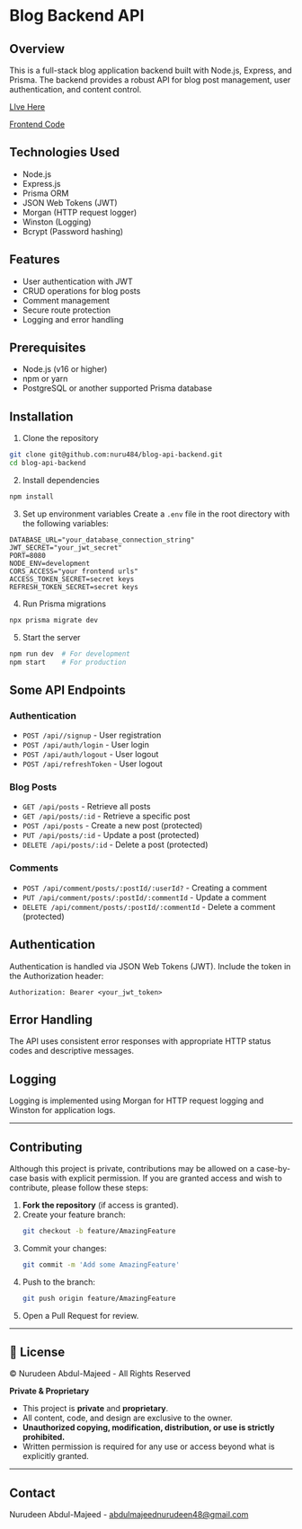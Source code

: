 # Blog Backend API

## Overview

This is a full-stack blog application backend built with Node.js, Express, and Prisma. The backend provides a robust API for blog post management, user authentication, and content control.

[LIve Here](https://blog-api-frontend-blue.vercel.app)

[Frontend Code](https://github.com/nuru484/blog-api-frontend)

## Technologies Used

- Node.js
- Express.js
- Prisma ORM
- JSON Web Tokens (JWT)
- Morgan (HTTP request logger)
- Winston (Logging)
- Bcrypt (Password hashing)

## Features

- User authentication with JWT
- CRUD operations for blog posts
- Comment management
- Secure route protection
- Logging and error handling

## Prerequisites

- Node.js (v16 or higher)
- npm or yarn
- PostgreSQL or another supported Prisma database

## Installation

1. Clone the repository

```bash
git clone git@github.com:nuru484/blog-api-backend.git
cd blog-api-backend
```

2. Install dependencies

```bash
npm install
```

3. Set up environment variables
   Create a `.env` file in the root directory with the following variables:

```
DATABASE_URL="your_database_connection_string"
JWT_SECRET="your_jwt_secret"
PORT=8080
NODE_ENV=development
CORS_ACCESS="your frontend urls"
ACCESS_TOKEN_SECRET=secret keys
REFRESH_TOKEN_SECRET=secret keys

```

4. Run Prisma migrations

```bash
npx prisma migrate dev
```

5. Start the server

```bash
npm run dev  # For development
npm start    # For production
```

## Some API Endpoints

### Authentication

- `POST /api//signup` - User registration
- `POST /api/auth/login` - User login
- `POST /api/auth/logout` - User logout
- `POST /api/refreshToken` - User logout

### Blog Posts

- `GET /api/posts` - Retrieve all posts
- `GET /api/posts/:id` - Retrieve a specific post
- `POST /api/posts` - Create a new post (protected)
- `PUT /api/posts/:id` - Update a post (protected)
- `DELETE /api/posts/:id` - Delete a post (protected)

### Comments

- `POST /api/comment/posts/:postId/:userId?` - Creating a comment
- `PUT /api/comment/posts/:postId/:commentId` - Update a comment
- `DELETE /api/comment/posts/:postId/:commentId` - Delete a comment (protected)

## Authentication

Authentication is handled via JSON Web Tokens (JWT). Include the token in the Authorization header:

```
Authorization: Bearer <your_jwt_token>
```

## Error Handling

The API uses consistent error responses with appropriate HTTP status codes and descriptive messages.

## Logging

Logging is implemented using Morgan for HTTP request logging and Winston for application logs.

---

## Contributing

Although this project is private, contributions may be allowed on a case-by-case basis with explicit permission. If you are granted access and wish to contribute, please follow these steps:

1. **Fork the repository** (if access is granted).
2. Create your feature branch:
   ```bash
   git checkout -b feature/AmazingFeature
   ```
3. Commit your changes:
   ```bash
   git commit -m 'Add some AmazingFeature'
   ```
4. Push to the branch:
   ```bash
   git push origin feature/AmazingFeature
   ```
5. Open a Pull Request for review.

---

## 📄 License

© Nurudeen Abdul-Majeed - All Rights Reserved

**Private & Proprietary**

- This project is **private** and **proprietary**.
- All content, code, and design are exclusive to the owner.
- **Unauthorized copying, modification, distribution, or use is strictly prohibited.**
- Written permission is required for any use or access beyond what is explicitly granted.

---

## Contact

Nurudeen Abdul-Majeed - abdulmajeednurudeen48@gmail.com
